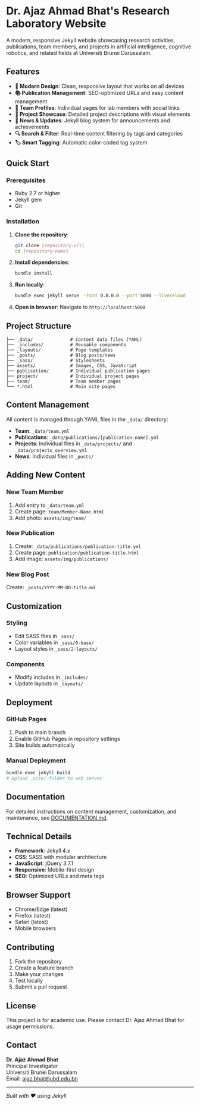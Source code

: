 # Dr. Ajaz Ahmad Bhat's Research Laboratory Website

A modern, responsive Jekyll website showcasing research activities, publications, team members, and projects in artificial intelligence, cognitive robotics, and related fields at Universiti Brunei Darussalam.

## Features

- **🎨 Modern Design**: Clean, responsive layout that works on all devices
- **📚 Publication Management**: SEO-optimized URLs and easy content management
- **👥 Team Profiles**: Individual pages for lab members with social links
- **🔬 Project Showcase**: Detailed project descriptions with visual elements
- **📰 News & Updates**: Jekyll blog system for announcements and achievements
- **🔍 Search & Filter**: Real-time content filtering by tags and categories
- **🏷️ Smart Tagging**: Automatic color-coded tag system

## Quick Start

### Prerequisites
- Ruby 2.7 or higher
- Jekyll gem
- Git

### Installation

1. **Clone the repository**:
   ```bash
   git clone [repository-url]
   cd [repository-name]
   ```

2. **Install dependencies**:
   ```bash
   bundle install
   ```

3. **Run locally**:
   ```bash
   bundle exec jekyll serve --host 0.0.0.0 --port 5000 --livereload
   ```

4. **Open in browser**: Navigate to `http://localhost:5000`

## Project Structure

```
├── _data/              # Content data files (YAML)
├── _includes/          # Reusable components
├── _layouts/           # Page templates
├── _posts/             # Blog posts/news
├── _sass/              # Stylesheets
├── assets/             # Images, CSS, JavaScript
├── publication/        # Individual publication pages
├── project/            # Individual project pages
├── team/               # Team member pages
└── *.html              # Main site pages
```

## Content Management

All content is managed through YAML files in the `_data/` directory:

- **Team**: `_data/team.yml`
- **Publications**: `_data/publications/[publication-name].yml`
- **Projects**: Individual files in `_data/projects/` and `_data/projects_overview.yml`
- **News**: Individual files in `_posts/`

## Adding New Content

### New Team Member
1. Add entry to `_data/team.yml`
2. Create page: `team/Member-Name.html`
3. Add photo: `assets/img/team/`

### New Publication
1. Create: `_data/publications/publication-title.yml`
2. Create page: `publication/publication-title.html`
3. Add image: `assets/img/publications/`

### New Blog Post
Create: `_posts/YYYY-MM-DD-title.md`

## Customization

### Styling
- Edit SASS files in `_sass/`
- Color variables in `_sass/0-base/`
- Layout styles in `_sass/2-layouts/`

### Components
- Modify includes in `_includes/`
- Update layouts in `_layouts/`

## Deployment

### GitHub Pages
1. Push to main branch
2. Enable GitHub Pages in repository settings
3. Site builds automatically

### Manual Deployment
```bash
bundle exec jekyll build
# Upload _site/ folder to web server
```

## Documentation

For detailed instructions on content management, customization, and maintenance, see [DOCUMENTATION.md](DOCUMENTATION.md).

## Technical Details

- **Framework**: Jekyll 4.x
- **CSS**: SASS with modular architecture
- **JavaScript**: jQuery 3.7.1
- **Responsive**: Mobile-first design
- **SEO**: Optimized URLs and meta tags

## Browser Support

- Chrome/Edge (latest)
- Firefox (latest)
- Safari (latest)
- Mobile browsers

## Contributing

1. Fork the repository
2. Create a feature branch
3. Make your changes
4. Test locally
5. Submit a pull request

## License

This project is for academic use. Please contact Dr. Ajaz Ahmad Bhat for usage permissions.

## Contact

**Dr. Ajaz Ahmad Bhat**  
Principal Investigator  
Universiti Brunei Darussalam  
Email: [ajaz.bhat@ubd.edu.bn](mailto:ajaz.bhat@ubd.edu.bn)

---

*Built with ❤️ using Jekyll*